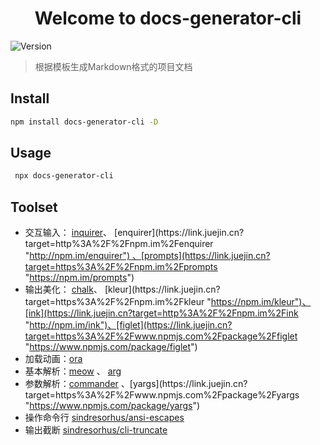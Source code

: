 <h1 align="center">Welcome to docs-generator-cli </h1>
<p>
  <img alt="Version" src="https://img.shields.io/badge/version-v0.0.3-blue.svg?cacheSeconds=2592000" />
</p>

> 根据模板生成Markdown格式的项目文档

## Install

```sh
npm install docs-generator-cli -D
```

## Usage

```sh
 npx docs-generator-cli
```

## Toolset

*   交互输入： [inquirer](https://link.juejin.cn?target=http%3A%2F%2Fnpm.im%2Finquirer "http://npm.im/inquirer")、 [enquirer](https://link.juejin.cn?target=http%3A%2F%2Fnpm.im%2Fenquirer "http://npm.im/enquirer") 、[prompts](https://link.juejin.cn?target=https%3A%2F%2Fnpm.im%2Fprompts "https://npm.im/prompts")
*   输出美化： [chalk](https://link.juejin.cn?target=http%3A%2F%2Fnpm.im%2Fchalk "http://npm.im/chalk")、 [kleur](https://link.juejin.cn?target=https%3A%2F%2Fnpm.im%2Fkleur "https://npm.im/kleur")、[ink](https://link.juejin.cn?target=http%3A%2F%2Fnpm.im%2Fink "http://npm.im/ink")、[figlet](https://link.juejin.cn?target=https%3A%2F%2Fwww.npmjs.com%2Fpackage%2Ffiglet "https://www.npmjs.com/package/figlet")
*   加载动画：[ora](https://link.juejin.cn?target=http%3A%2F%2Fnpm.im%2Fora "http://npm.im/ora")
*   基本解析：[meow](https://link.juejin.cn?target=http%3A%2F%2Fnpm.im%2Fmeow "http://npm.im/meow") 、 [arg](https://link.juejin.cn?target=http%3A%2F%2Fnpm.im%2Farg "http://npm.im/arg")
*   参数解析：[commander](https://link.juejin.cn?target=http%3A%2F%2Fnpm.im%2Fcommander "http://npm.im/commander") 、[yargs](https://link.juejin.cn?target=https%3A%2F%2Fwww.npmjs.com%2Fpackage%2Fyargs "https://www.npmjs.com/package/yargs")
*   操作命令行 [sindresorhus/ansi-escapes](https://link.juejin.cn?target=https%3A%2F%2Fgithub.com%2Fsindresorhus%2Fansi-escapes "https://github.com/sindresorhus/ansi-escapes")
*   输出截断 [sindresorhus/cli-truncate](https://link.juejin.cn?target=https%3A%2F%2Fgithub.com%2Fsindresorhus%2Fcli-truncate "https://github.com/sindresorhus/cli-truncate")